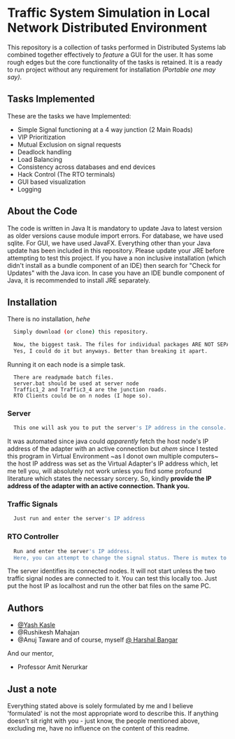 
# Traffic System Simulation in Local Network Distributed Environment

This repository is a collection of tasks performed in Distributed Systems lab combined together effectively to *feature* a GUI for the user. It has some rough edges but the core functionality of the tasks is retained. It is a ready to run project without any requirement for installation *(Portable one may say)*. 




## Tasks Implemented

These are the tasks we have Implemented:

- Simple Signal functioning at a 4 way junction (2 Main Roads)
- VIP Prioritization
- Mutual Exclusion on signal requests 
- Deadlock handling
- Load Balancing
- Consistency across databases and end devices
- Hack Control (The RTO terminals)
- GUI based visualization
- Logging 


## About the Code

The code is written in Java
It is mandatory to update Java to latest version as older versions cause module import errors. 
For database, we have used sqlite.
For GUI, we have used JavaFX. 
Everything other than your Java update has been included in this repository. Please update your JRE before attempting to test this project. 
If you have a non inclusive installation (which didn't install as a bundle component of an IDE) then search for "Check for Updates" with the Java icon. In case you have an IDE bundle component of Java, it is recommended to install JRE separately.
## Installation

There is no installation, *hehe*

```bash
  Simply download (or clone) this repository.

  Now, the biggest task. The files for individual packages ARE NOT SEPARATED. 
  Yes, I could do it but anyways. Better than breaking it apart.
```
Running it on each node is a simple task. 
```
  There are readymade batch files. 
  server.bat should be used at server node
  Traffic1_2 and Traffic3_4 are the junction roads. 
  RTO Clients could be on n nodes (I hope so).
```
### Server
```bash
  This one will ask you to put the server's IP address in the console. 
```
It was automated since java could *apparently* fetch the host node's IP address of the adapter with an active connection but *ahem* since I tested this program in Virtual Environment ~as I donot own multiple computers~ the host IP address was set as the Virtual Adapter's IP address which, let me tell you, will absolutely not work unless you find some profound literature which states the necessary sorcery. So, kindly **provide the IP address of the adapter with an active connection. Thank you.**

### Traffic Signals
```bash
  Just run and enter the server's IP address
```

### RTO Controller
```bash
  Run and enter the server's IP address.
  Here, you can attempt to change the signal status. There is mutex to prevent issues. 
```
The server identifies its connected nodes. It will not start unless the two traffic signal nodes are connected to it. You can test this locally too. Just put the host IP as localhost and run the other bat files on the same PC.
## Authors

- [@Yash Kasle](https://www.github.com/BuildnByte)
- @Rushikesh Mahajan
- @Anuj Taware
and of course, myself [@ Harshal Bangar](https://github.com/StoneCollector)

And our mentor, 
- Professor Amit Nerurkar 
## Just a note
Everything stated above is solely formulated by me and I believe 'formulated' is not the most appropriate word to describe this. If anything doesn't sit right with you - just know, the people mentioned above, excluding me, have no influence on the content of this readme.
